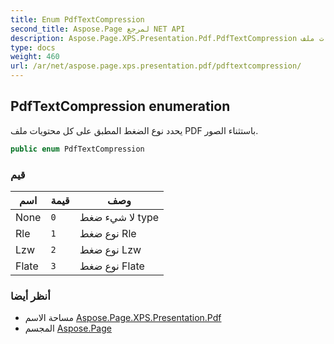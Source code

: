 ```yaml
---
title: Enum PdfTextCompression
second_title: Aspose.Page لمرجع NET API
description: Aspose.Page.XPS.Presentation.Pdf.PdfTextCompression تعداد. يحدد نوع الضغط المطبق على كل محتويات ملف PDF باستثناء الصور.
type: docs
weight: 460
url: /ar/net/aspose.page.xps.presentation.pdf/pdftextcompression/
---
```

## PdfTextCompression enumeration

يحدد نوع الضغط المطبق على كل محتويات ملف PDF باستثناء الصور.

```csharp
public enum PdfTextCompression
```

### قيم

| اسم | قيمة | وصف |
| --- | --- | --- |
| None | `0` | لا شيء ضغط type |
| Rle | `1` | نوع ضغط Rle |
| Lzw | `2` | نوع ضغط Lzw |
| Flate | `3` | نوع ضغط Flate |

### أنظر أيضا

* مساحة الاسم [Aspose.Page.XPS.Presentation.Pdf](../../aspose.page.xps.presentation.pdf/)
* المجسم [Aspose.Page](../../)


